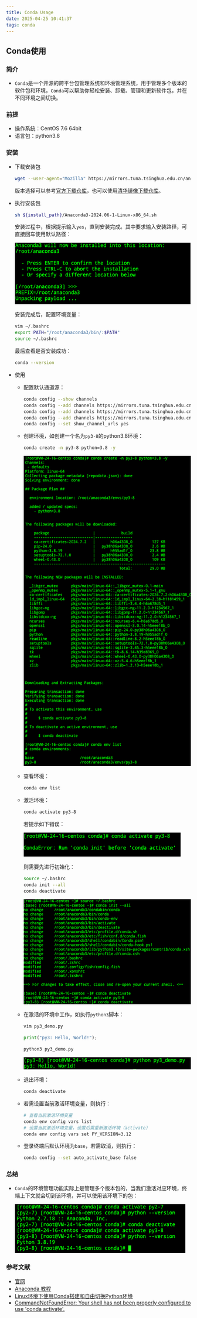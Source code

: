 ```yaml
---
title: Conda Usage
date: 2025-04-25 10:41:37
tags: conda
---
```


## Conda使用

### 简介

* ```Conda```是一个开源的跨平台包管理系统和环境管理系统，用于管理多个版本的软件包和环境，```Conda```可以帮助你轻松安装、卸载、管理和更新软件包，并在不同环境之间切换。

### 前提

* 操作系统：CentOS 7.6 64bit
* 语言包：python3.8

### 安装

* 下载安装包

  ```bash
  wget --user-agent="Mozilla" https://mirrors.tuna.tsinghua.edu.cn/anaconda/archive/Anaconda3-2024.06-1-Linux-x86_64.sh
  ```

  版本选择可以参考[官方下载仓库](https://repo.anaconda.com/archive/)，也可以使用[清华镜像下载仓库](https://mirrors.tuna.tsinghua.edu.cn/anaconda/archive/)。

* 执行安装包
  
  ```bash
  sh ${install_path}/Anaconda3-2024.06-1-Linux-x86_64.sh
  ```

  安装过程中，根据提示输入```yes```，直到安装完成。其中要求输入安装路径，可直接回车使用默认路径：

  ![](https://raw.githubusercontent.com/Garden12138/picbed-cloud/main/conda/Snipaste_2024-08-09_10-46-49.png)

  安装完成后，配置环境变量：

  ```bash
  vim ~/.bashrc
  export PATH="/root/anaconda3/bin/:$PATH"
  source ~/.bashrc
  ```

  最后查看是否安装成功：

  ```bash
  conda --version
  ```

* 使用

  * 配置默认通道源：

    ```bash
    conda config --show channels
    conda config --add channels https://mirrors.tuna.tsinghua.edu.cn/anaconda/pkgs/main
    conda config --add channels https://mirrors.tuna.tsinghua.edu.cn/anaconda/pkgs/free
    conda config --add channels https://mirrors.tuna.tsinghua.edu.cn/anaconda/cloud/conda-forge/
    conda config --set show_channel_urls yes
    ```

  * 创建环境，如创建一个名为```py3-8```的python3.8环境：

    ```bash
    conda create -n py3-8 python=3.8 -y
    ```

    ![](https://raw.githubusercontent.com/Garden12138/picbed-cloud/main/conda/Snipaste_2024-08-09_10-58-45.png)

  * 查看环境：

    ```bash
    conda env list
    ```

  * 激活环境：

    ```bash
    conda activate py3-8
    ```
    
    若提示如下错误：

    ![](https://raw.githubusercontent.com/Garden12138/picbed-cloud/main/conda/Snipaste_2024-08-09_10-59-56.png)

    则需要先进行初始化：

    ```bash
    source ~/.bashrc
    conda init --all
    conda deactivate
    ```

    ![](https://raw.githubusercontent.com/Garden12138/picbed-cloud/main/conda/Snipaste_2024-08-09_11-04-47.png)

  * 在激活的环境中工作，如执行```python3```脚本：
    
    ```bash
    vim py3_demo.py
    ```

    ```python
    print("py3: Hello, World!");
    ``` 
    
    ```bash
    python3 py3_demo.py
    ```

    ![](https://raw.githubusercontent.com/Garden12138/picbed-cloud/main/conda/Snipaste_2024-08-09_11-17-01.png)

  * 退出环境：
  
    ```bash
    conda deactivate
    ```

  * 若需设置当前激活环境变量，则执行：

    ```bash
    # 查看当前激活环境变量
    conda env config vars list
    # 设置当前激活环境变量，设置后需重新激活环境（activate）
    conda env config vars set PY_VERSION=3.12
    ```

  * 登录终端后默认环境为```base```，若需取消，则执行：

    ```bash
    conda config --set auto_activate_base false
    ```

### 总结

* ```Conda```的环境管理功能实际上是管理多个版本包的，当我们激活对应环境，终端上下文就会切到该环境，并可以使用该环境下的包：

  ![](https://raw.githubusercontent.com/Garden12138/picbed-cloud/main/conda/Snipaste_2024-08-09_11-21-31.png)

### 参考文献

* [官网](https://docs.conda.io/en/latest/)
* [Anaconda 教程](https://www.runoob.com/python-qt/anaconda-tutorial.html)
* [Linux环境下使用Conda搭建和自由切换Python环境](https://cloud.tencent.com/developer/article/1949339)
* [CommandNotFoundError: Your shell has not been properly configured to use 'conda activate'.](https://github.com/conda/conda/issues/13002)